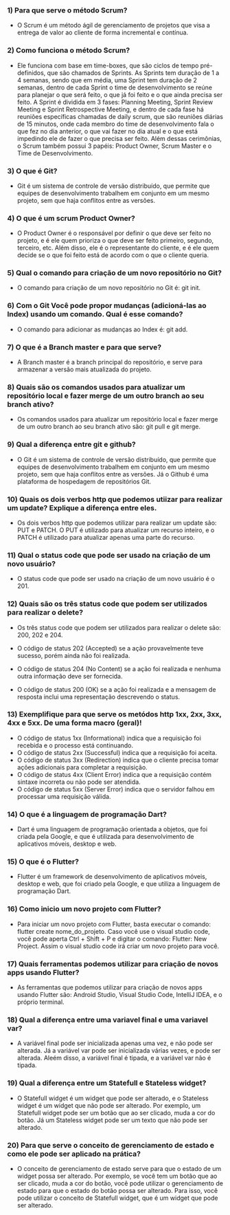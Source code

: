 ### 1) Para que serve o método Scrum? 

- O Scrum é um método ágil de gerenciamento de projetos que visa a entrega de valor ao cliente de forma incremental e contínua. 
### 2) Como funciona o método Scrum? 

- Ele funciona com base em time-boxes, que são ciclos de tempo pré-definidos, que são chamados de Sprints. As Sprints tem duração de 1 a 4 semanas, sendo que em média, uma Sprint tem duração de 2 semanas, dentro de cada Sprint o time de desenvolvimento se reúne para planejar o que será feito, o que já foi feito e o que ainda precisa ser feito. A Sprint é dividida em 3 fases: Planning Meeting, Sprint Review Meeting e Sprint Retrospective Meeting, e dentro de cada fase há reuniões específicas chamadas de daily scrum, que são reuniões diárias de 15 minutos, onde cada membro do time de desenvolvimento fala o que fez no dia anterior, o que vai fazer no dia atual e o que está impedindo ele de fazer o que precisa ser feito. Além dessas cerimônias, o Scrum também possui 3 papéis: Product Owner, Scrum Master e o Time de Desenvolvimento. 
### 3) O que é Git? 

- Git é um sistema de controle de versão distribuído, que permite que equipes de desenvolvimento trabalhem em conjunto em um mesmo projeto, sem que haja conflitos entre as versões.
### 4) O que é um scrum Product Owner? 

- O Product Owner é o responsável por definir o que deve ser feito no projeto, e é ele quem prioriza o que deve ser feito primeiro, segundo, terceiro, etc. Além disso, ele é o representante do cliente, e é ele quem decide se o que foi feito está de acordo com o que o cliente queria.
### 5) Qual o comando para criação de um novo repositório no Git? 

- O comando para criação de um novo repositório no Git é: git init.
### 6) Com o Git Você pode propor mudanças (adicioná-las ao Index) usando um comando. Qual é esse comando? 

- O comando para adicionar as mudanças ao Index é: git add.
### 7) O que é a Branch master e para que serve? 

- A Branch master é a branch principal do repositório, e serve para armazenar a versão mais atualizada do projeto.
### 8) Quais são os comandos usados para atualizar um repositório local e fazer merge de um outro branch ao seu branch ativo? 

- Os comandos usados para atualizar um repositório local e fazer merge de um outro branch ao seu branch ativo são: git pull e git merge.    
### 9) Qual a diferença entre git e github? 

- O Git é um sistema de controle de versão distribuído, que permite que equipes de desenvolvimento trabalhem em conjunto em um mesmo projeto, sem que haja conflitos entre as versões. Já o Github é uma plataforma de hospedagem de repositórios Git.

### 10) Quais os dois verbos http que podemos utiizar para realizar um update? Explique a diferença entre eles. 

- Os dois verbos http que podemos utilizar para realizar um update são: PUT e PATCH. O PUT é utilizado para atualizar um recurso inteiro, e o PATCH é utilizado para atualizar apenas uma parte do recurso.
### 11) Qual o status code que pode ser usado na criação de um novo usuário? 

- O status code que pode ser usado na criação de um novo usuário é o 201.

### 12) Quais são os três status code que podem ser utilizados para realizar o delete? 

- Os três status code que podem ser utilizados para realizar o delete são: 200, 202 e 204.

- O código de status 202 (Accepted) se a ação provavelmente teve sucesso, porém ainda não foi realizada.
- O código de status 204 (No Content) se a ação foi realizada e nenhuma outra informação deve ser fornecida.
- O código de status 200 (OK) se a ação foi realizada e a mensagem de resposta inclui uma representação descrevendo o status.
### 13) Exemplifique para que serve os metódos http 1xx, 2xx, 3xx, 4xx e 5xx. De uma forma macro (geral)! 

- O código de status 1xx (Informational) indica que a requisição foi recebida e o processo está continuando.
- O código de status 2xx (Successful) indica que a requisição foi aceita.
- O código de status 3xx (Redirection) indica que o cliente precisa tomar ações adicionais para completar a requisição.
- O código de status 4xx (Client Error) indica que a requisição contém sintaxe incorreta ou não pode ser atendida.
- O código de status 5xx (Server Error) indica que o servidor falhou em processar uma requisição válida.

### 14) O que é a linguagem de programação Dart?

- Dart é uma linguagem de programação orientada a objetos, que foi criada pela Google, e que é utilizada para desenvolvimento de aplicativos móveis, desktop e web.
### 15) O que é o Flutter?

- Flutter é um framework de desenvolvimento de aplicativos móveis, desktop e web, que foi criado pela Google, e que utiliza a linguagem de programação Dart.
### 16) Como inicio um novo projeto com Flutter?

- Para iniciar um novo projeto com Flutter, basta executar o comando: flutter create nome_do_projeto. Caso você use o visual studio code, você pode aperta Ctrl + Shift + P e digitar o comando: Flutter: New Project. Assim o visual studio code irá criar um novo projeto para você.  
### 17) Quais ferramentas podemos utilizar para criação de novos apps usando Flutter?

- As ferramentas que podemos utilizar para criação de novos apps usando Flutter são: Android Studio, Visual Studio Code, IntelliJ IDEA, e o próprio terminal.
### 18) Qual a diferença entre uma variavel final e uma variavel var?

- A variável final pode ser inicializada apenas uma vez, e não pode ser alterada. Já a variável var pode ser inicializada várias vezes, e pode ser alterada. Aleém disso, a variável final é tipada, e a variável var não é tipada.
### 19) Qual a diferença entre um Statefull e Stateless widget?

- O Statefull widget é um widget que pode ser alterado, e o Stateless widget é um widget que não pode ser alterado. Por exemplo, um Statefull widget pode ser um botão que ao ser clicado, muda a cor do botão. Já um Stateless widget pode ser um texto que não pode ser alterado.
### 20) Para que serve o conceito de gerenciamento de estado e como ele pode ser aplicado na prática?

- O conceito de gerenciamento de estado serve para que o estado de um widget possa ser alterado. Por exemplo, se você tem um botão que ao ser clicado, muda a cor do botão, você pode utilizar o gerenciamento de estado para que o estado do botão possa ser alterado. Para isso, você pode utilizar o conceito de Statefull widget, que é um widget que pode ser alterado.